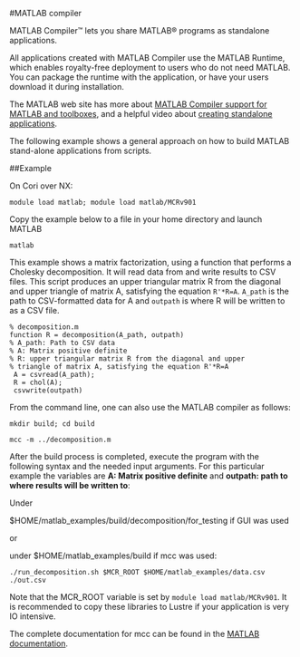 #MATLAB compiler

MATLAB Compiler™ lets you share MATLAB® programs as standalone applications. 

All applications created with MATLAB Compiler use the MATLAB Runtime, which enables royalty-free deployment to users who do not need MATLAB. You can package the runtime with the application, or have your users download it during installation.

The MATLAB web site has more about [MATLAB Compiler support for MATLAB and toolboxes](https://www.mathworks.com/products/compiler/compiler_support.html), and a helpful video about [creating standalone applications](https://www.mathworks.com/videos/getting-started-standalone-applications-using-matlab-compiler-100088.html).

The following example shows a general approach on how to build MATLAB stand-alone applications from scripts. 

##Example

On Cori over NX:

```
module load matlab; module load matlab/MCRv901
```

Copy the example below to a file in your home directory and launch MATLAB

```
matlab
```

This example shows a matrix factorization, using a function that performs a Cholesky decomposition. It will read data from and write results to CSV files. This script produces an upper triangular matrix R from the diagonal and upper triangle of matrix A, satisfying the equation `R'*R=A`. `A_path` is the path to CSV-formatted data for A and `outpath` is where R will be written to as a CSV file.


```
% decomposition.m
function R = decomposition(A_path, outpath)
% A_path: Path to CSV data
% A: Matrix positive definite
% R: upper triangular matrix R from the diagonal and upper 
% triangle of matrix A, satisfying the equation R'*R=A
 A = csvread(A_path);
 R = chol(A);
 csvwrite(outpath)
```

From the command line, one can also use the MATLAB compiler as follows:

```
mkdir build; cd build

mcc -m ../decomposition.m
```

After the build process is completed, execute the program with the following syntax and the needed input arguments. For this particular example the variables are **A: Matrix positive definite** and **outpath: path to where results will be written to**:

Under

$HOME/matlab_examples/build/decomposition/for_testing if GUI was used

or

under $HOME/matlab_examples/build if mcc was used:

```
./run_decomposition.sh $MCR_ROOT $HOME/matlab_examples/data.csv ./out.csv
```

Note that the MCR_ROOT variable is set by `module load matlab/MCRv901`. It is recommended to copy these libraries to Lustre if your application is very IO intensive.

The complete documentation for mcc can be found in the [MATLAB documentation](https://www.mathworks.com/help/mps/ml_code/mcc.html).
